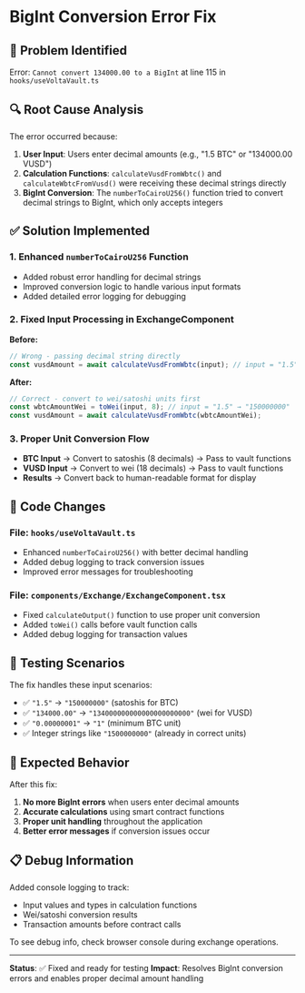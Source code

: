 # BigInt Conversion Error Fix

## 🐛 **Problem Identified**
Error: `Cannot convert 134000.00 to a BigInt` at line 115 in `hooks/useVoltaVault.ts`

## 🔍 **Root Cause Analysis**
The error occurred because:

1. **User Input**: Users enter decimal amounts (e.g., "1.5 BTC" or "134000.00 VUSD")
2. **Calculation Functions**: `calculateVusdFromWbtc()` and `calculateWbtcFromVusd()` were receiving these decimal strings directly
3. **BigInt Conversion**: The `numberToCairoU256()` function tried to convert decimal strings to BigInt, which only accepts integers

## ✅ **Solution Implemented**

### 1. Enhanced `numberToCairoU256` Function
- Added robust error handling for decimal strings
- Improved conversion logic to handle various input formats
- Added detailed error logging for debugging

### 2. Fixed Input Processing in ExchangeComponent
**Before:**
```typescript
// Wrong - passing decimal string directly
const vusdAmount = await calculateVusdFromWbtc(input); // input = "1.5"
```

**After:**
```typescript
// Correct - convert to wei/satoshi units first
const wbtcAmountWei = toWei(input, 8); // input = "1.5" → "150000000"
const vusdAmount = await calculateVusdFromWbtc(wbtcAmountWei);
```

### 3. Proper Unit Conversion Flow
- **BTC Input** → Convert to satoshis (8 decimals) → Pass to vault functions
- **VUSD Input** → Convert to wei (18 decimals) → Pass to vault functions
- **Results** → Convert back to human-readable format for display

## 🔧 **Code Changes**

### File: `hooks/useVoltaVault.ts`
- Enhanced `numberToCairoU256()` with better decimal handling
- Added debug logging to track conversion issues
- Improved error messages for troubleshooting

### File: `components/Exchange/ExchangeComponent.tsx`
- Fixed `calculateOutput()` function to use proper unit conversion
- Added `toWei()` calls before vault function calls
- Added debug logging for transaction values

## 🧪 **Testing Scenarios**

The fix handles these input scenarios:
- ✅ `"1.5"` → `"150000000"` (satoshis for BTC)
- ✅ `"134000.00"` → `"134000000000000000000000"` (wei for VUSD)
- ✅ `"0.00000001"` → `"1"` (minimum BTC unit)
- ✅ Integer strings like `"1500000000"` (already in correct units)

## 🎯 **Expected Behavior**

After this fix:
1. **No more BigInt errors** when users enter decimal amounts
2. **Accurate calculations** using smart contract functions
3. **Proper unit handling** throughout the application
4. **Better error messages** if conversion issues occur

## 📋 **Debug Information**

Added console logging to track:
- Input values and types in calculation functions
- Wei/satoshi conversion results
- Transaction amounts before contract calls

To see debug info, check browser console during exchange operations.

---

**Status**: ✅ Fixed and ready for testing
**Impact**: Resolves BigInt conversion errors and enables proper decimal amount handling